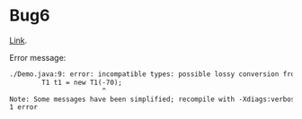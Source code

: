 # Bug6


[Link](https://github.com/leibnitz27/cfr/issues/342).

Error message:

``` txt
./Demo.java:9: error: incompatible types: possible lossy conversion from int to byte
        T1 t1 = new T1(-70);
                       ^
Note: Some messages have been simplified; recompile with -Xdiags:verbose to get full output
1 error
```
